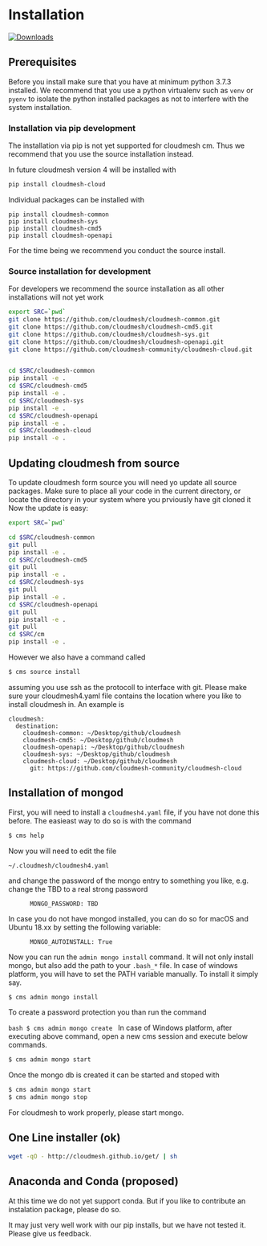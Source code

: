 # Installation

[![Downloads](https://img.shields.io/pypi/dm/cm.svg)](https://pypi.python.org/pypi/cloudmesh/cloudmesh-cloud/)

## Prerequisites

Before you install make sure that you have at minimum python 3.7.3
installed. We recommend that you use a python virtualenv such as `venv`
or `pyenv` to isolate the python installed packages as not to interfere
with the system installation.

### Installation via pip development

The installation via pip is not yet supported for cloudmesh cm. Thus
we recommend that you use the source installation instead.

In future cloudmesh version 4 will be installed with

```bash
pip install cloudmesh-cloud
```

Individual packages can be installed with

```
pip install cloudmesh-common
pip install cloudmesh-sys
pip install cloudmesh-cmd5
pip install cloudmesh-openapi
```

For the time being we recommend you conduct the source install.

### Source installation for development

For developers we recommend the source installation as all other installations
will not yet work


```bash
export SRC=`pwd`
git clone https://github.com/cloudmesh/cloudmesh-common.git
git clone https://github.com/cloudmesh/cloudmesh-cmd5.git
git clone https://github.com/cloudmesh/cloudmesh-sys.git
git clone https://github.com/cloudmesh/cloudmesh-openapi.git
git clone https://github.com/cloudmesh-community/cloudmesh-cloud.git


cd $SRC/cloudmesh-common
pip install -e .
cd $SRC/cloudmesh-cmd5
pip install -e .
cd $SRC/cloudmesh-sys
pip install -e .
cd $SRC/cloudmesh-openapi
pip install -e .
cd $SRC/cloudmesh-cloud
pip install -e .
```

## Updating cloudmesh from source

To update cloudmesh form source you will need yo update all source packages.
Make sure to place all your code in the current directory, or locate the
directory in your system where you prviously have git cloned it Now the update
is easy: 


```bash
export SRC=`pwd`

cd $SRC/cloudmesh-common
git pull
pip install -e .
cd $SRC/cloudmesh-cmd5
git pull
pip install -e .
cd $SRC/cloudmesh-sys
git pull
pip install -e .
cd $SRC/cloudmesh-openapi
git pull
pip install -e .
git pull
cd $SRC/cm
pip install -e .
```

However we also have a command called 

```bash
$ cms source install
```

assuming you use ssh as the protocoll to interface with git.
Please make sure your cloudmesh4.yaml file contains the location where 
you like to install cloudmesh in. An example is

```
cloudmesh:
  destination:
    cloudmesh-common: ~/Desktop/github/cloudmesh
    cloudmesh-cmd5: ~/Desktop/github/cloudmesh
    cloudmesh-openapi: ~/Desktop/github/cloudmesh
    cloudmesh-sys: ~/Desktop/github/cloudmesh
    cloudmesh-cloud: ~/Desktop/github/cloudmesh
      git: https://github.com/cloudmesh-community/cloudmesh-cloud
```


## Installation of mongod

First, you will need to install a `cloudmesh4.yaml` file, if you have
not done this before. The easieast way to do so is with the command

```bash
$ cms help
```
 
Now you will need to edit the file

`~/.cloudmesh/cloudmesh4.yaml`

and change the password of the mongo entry to something you like,
 e.g. change the TBD to a real strong password

```
      MONGO_PASSWORD: TBD
```

In case you do not have mongod installed, you can do so for macOS and Ubuntu 
18.xx by setting the following variable:

```
      MONGO_AUTOINSTALL: True
```


Now you can run the `admin mongo install` command. It will not only
install mongo, but also add the path to your `.bash_*` file. In case
of windows platform, you will have to set the PATH variable
manually. To install it simply say.

```bash
$ cms admin mongo install
```

To create a password protection you than run the command

```bash $ cms admin mongo create ``` In case of Windows platform, after
executing above command, open a new cms session and execute below
commands.

```bash
$ cms admin mongo start
```

Once the mongo db is created it can be started and stoped with 

```bash
$ cms admin mongo start
$ cms admin mongo stop
```

For cloudmesh to work properly, please start mongo.

## One Line installer (ok)

```bash
wget -qO - http://cloudmesh.github.io/get/ | sh 
```

## Anaconda and Conda (proposed)

At this time we do not yet support conda. But if you like to
contribute an instalation package, please do so.
 
It may just very well work with our pip installs, but we have not
tested it.  Please give us feedback.
